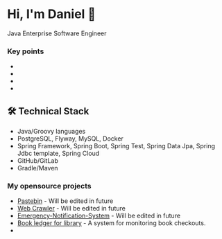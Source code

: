 # Hi, I'm Daniel 👋
Java Enterprise Software Engineer

### Key points
*
*   
*   
*   

## 🛠 Technical Stack
*   Java/Groovy languages
*   PostgreSQL, Flyway, MySQL, Docker
*   Spring Framework, Spring Boot, Spring Test, Spring Data Jpa, Spring Jdbc template, Spring Cloud 
*   GitHub/GitLab
*   Gradle/Maven

### My opensource projects
* [Pastebin](https://github.com/Ethiqque/Pastebin) - Will be edited in future
* [Web Crawler](https://github.com/Ethiqque/Web-Crawler) - Will be edited in future
* [Emergency-Notification-System](https://github.com/Ethiqque/Emergency-Notification-System) - Will be edited in future
* [Book ledger for library](https://github.com/Ethiqque/Book-Ledger) - A system for monitoring book checkouts.
*



